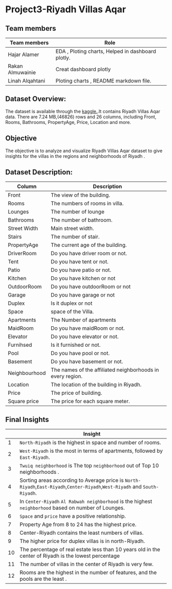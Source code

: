 #  Project3-Riyadh Villas Aqar 


## Team members
| Team members     | Role                                                                      |
| ---------------- | ------------------------------------------------------------------------- |
| Hajar Alamer | EDA , Ploting charts, Helped in dashboard plotly.|
| Rakan Almuwainie   | Creat dashboard plotly|
| Linah Alqahtani    | Ploting charts , README markdown file.|


## Dataset Overview:
The dataset is available through the [kaggle.](https://www.kaggle.com/datasets/reemamuhammed/riyadh-villas-aqar).It contains Riyadh Villas Aqar data.
There are 7.24 MB,(46826) rows and 26 columns, including Front, Rooms, Bathrooms, PropertyAge, Price, Location and more.

## Objective
The objective is to analyze and visualize Riyadh Villas Aqar dataset to give insights for the villas in the regions and neighborhoods of Riyadh .




## Dataset Description:
| Column               | Description                                                                                                                                                              |
| -------------------- | ------------------------------------------------------------------------------------------------------------------------------------------------------------------------ |
| Front | The view of the building. |
| Rooms | The numbers of rooms in villa. |
| Lounges |The number of lounge|
| Bathrooms | The number of bathroom. |
| Street Width | Main street width. |
| Stairs | The number of stair. |
| PropertyAge | The current age of the building.|
| DriverRoom | Do you have driver room or not. |
| Tent | Do you have tent or not.|
| Patio | Do you have patio or not. |
| Kitchen | Do you have kitchen or not|
| OutdoorRoom |  Do you have outdoorRoom or not |
| Garage | Do you have garage or not|
| Duplex | Is it duplex or not |
| Space  | space of the Villa.                                                                                                                            
| Apartments | The Number of apartments |
| MaidRoom | Do you have maidRoom or not. |
| Elevator | Do you have elevator or not. |
| Furnihsed | Is it furnished or not. |
| Pool | Do you have pool or not. |
| Basement | Do you have basement or not. |
| Neighbourhood | The names of the affiliated neighborhoods in every region. |
| Location | The location of the building in Riyadh. |
| Price | The price of building. |
| Square price | The price for each square meter. |



## Final  Insights
 
|     | Insight                                                               |
| --- | --------------------------------------------------------------------- |
| 1   | `North-Riyadh` is the highest in space and number of rooms.                            |
| 2   | `West-Riyadh` is the most in terms of apartments, followed by `East-Riyadh`.           |
| 3   | `Twuiq neighborhood` is The top `neighborhood` out of Top 10 neighborhoods .    |
| 4   | Sorting areas according to Average price is `North-Riyadh`,`East-Riyadh`,`Center-Riyadh`,`West-Riyadh` and `South-Riyadh`.    |
| 5   | In `Center-Riyadh` `Al Rabwah neighborhood`  is the highest `neighborhood` based on number of Lounges.       |
| 6   | `Space` and `price` have a positive relationship.  |
| 7   | Property Age from 8 to 24 has the highest price.  |
| 8   | Center-Riyadh contains the least numbers of villas. |
| 9   | The higher price for duplex villas is in north-Riyadh.  |
| 10   | The percentage of real estate less than 10 years old in the center of Riyadh is the lowest percentage |
| 11  | The number of villas in the center of Riyadh is very few. |
| 12 | Rooms are the highest in the number of features, and the pools are the least . |